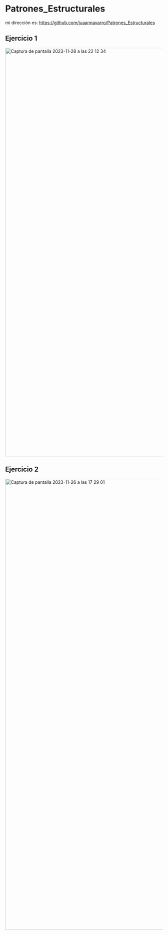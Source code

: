 # Patrones_Estructurales

mi dirección es: https://github.com/juaannavarro/Patrones_Estructurales

## Ejercicio 1

<img width="1302" alt="Captura de pantalla 2023-11-28 a las 22 12 34" src="https://github.com/juaannavarro/Patrones_Estructurales/assets/91721668/d253d88e-2153-4858-85a8-1f5c7f294d73">


## Ejercicio 2

<img width="1437" alt="Captura de pantalla 2023-11-26 a las 17 29 01" src="https://github.com/juaannavarro/Patrones_Estructurales/assets/91721668/d5aeb370-f1cf-45a4-9672-bd4cce5f4f93">
